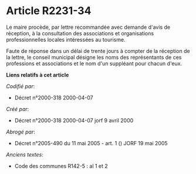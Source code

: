 # Article R2231-34

Le maire procède, par lettre recommandée avec demande d'avis de réception, à la consultation des associations et
organisations professionnelles locales intéressées au tourisme.

Faute de réponse dans un délai de trente jours à compter de la réception de la lettre, le conseil municipal désigne les noms
des représentants de ces professions et associations et le nom d'un suppléant pour chacun d'eux.

**Liens relatifs à cet article**

_Codifié par_:

  - Décret n°2000-318 2000-04-07

_Créé par_:

  - Décret n°2000-318 2000-04-07 jorf 9 avril 2000

_Abrogé par_:

  - Décret n°2005-490 du 11 mai 2005 - art. 1 () JORF 19 mai 2005

_Anciens textes_:

  - Code des communes R142-5 : al 1 et 2
